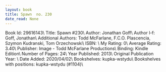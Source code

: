 ```yaml
---
layout: book
title: Spawn  no. 230
date_read: None
---
```


Book Id: 29616143\ 
Title: Spawn #230\ 
Author: Jonathan Goff\ 
Author l-f: Goff, Jonathan\ 
Additional Authors: Todd McFarlane, F.C.O. Plascencia, Szymon Kudranski, Tom Orzechowski\ 
ISBN: \ 
My Rating: 0\ 
Average Rating: 3.40\ 
Publisher: Image - Todd McFarlane Productions\ 
Binding: Kindle Edition\ 
Number of Pages: 24\ 
Year Published: 2013\ 
Original Publication Year: \ 
Date Added: 2020/04/02\ 
Bookshelves: kupka-wstydu\ 
Bookshelves with positions: kupka-wstydu (#1104)\ 

